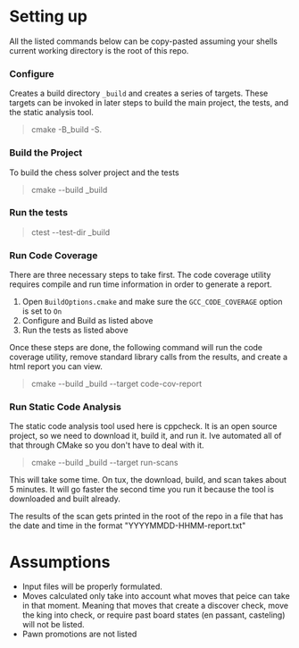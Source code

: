 # Setting up
All the listed commands below can be copy-pasted assuming your shells current working directory is the root of this repo. 

### Configure
Creates a build directory `_build` and creates a series of targets. These targets can be invoked in later steps to build the main project, the tests, and the static analysis tool.

> cmake -B_build -S.

### Build the Project
To build the chess solver project and the tests
> cmake --build _build 

### Run the tests
> ctest --test-dir _build

### Run Code Coverage
There are three necessary steps to take first. The code coverage utility requires compile and run time information in order to generate a report. 
1. Open `BuildOptions.cmake` and make sure the `GCC_CODE_COVERAGE` option is set to `On`
2. Configure and Build as listed above
3. Run the tests as listed above

Once these steps are done, the following command will run the code coverage utility, remove standard library calls from the results, and create a html report you can view.

> cmake --build _build --target code-cov-report


### Run Static Code Analysis
The static code analysis tool used here is cppcheck. It is an open source project, so we need to download it, build it, and run it. Ive automated all of that through CMake so you don't have to deal with it. 

> cmake --build _build --target run-scans

This will take some time. On tux, the download, build, and scan takes about 5 minutes. It will go faster the second time you run it because the tool is downloaded and built already.

The results of the scan gets printed in the root of the repo in a file that has the date and time in the format "YYYYMMDD-HHMM-report.txt"
# Assumptions

* Input files will be properly formulated.
* Moves calculated only take into account what moves that peice can take in that moment. Meaning that moves that create a discover check, move the king into check, or require past board states (en passant, casteling) will not be listed.
* Pawn promotions are not listed